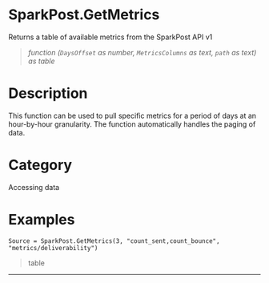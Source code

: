 ﻿# SparkPost.GetMetrics
Returns a table of available metrics from the SparkPost API v1
> _function (<code>DaysOffset</code> as number, <code>MetricsColumns</code> as text, <code>path</code> as text) as table_
# Description 
This function can be used to pull specific metrics for a period of days at an hour-by-hour granularity. The function automatically handles the paging of data.
# Category 
Accessing data
# Examples 

```
Source = SparkPost.GetMetrics(3, "count_sent,count_bounce", "metrics/deliverability")
```
> table
***
